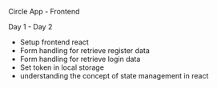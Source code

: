 Circle App - Frontend

Day 1 - Day 2

- Setup frontend react
- Form handling for retrieve register data
- Form handling for retrieve login data
- Set token in local storage
- understanding the concept of state management in react
